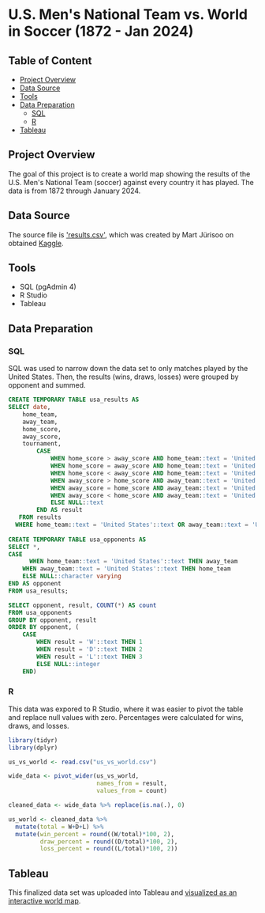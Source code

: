 # U.S. Men's National Team vs. World in Soccer (1872 - Jan 2024)

## Table of Content
- [Project Overview](#project-overview)
- [Data Source](#data-source)
- [Tools](#tools)
- [Data Preparation](#data-preparation)
  - [SQL](#sql)
  - [R](#r)
- [Tableau](#tableau)

## Project Overview
The goal of this project is to create a world map showing the results of the U.S. Men's National Team (soccer) against every country it has played. The data is from 1872 through January 2024.

## Data Source
The source file is ['results.csv'](results.csv), which was created by Mart Jürisoo on obtained [Kaggle](https://www.kaggle.com/datasets/martj42/international-football-results-from-1872-to-2017). 


## Tools
- SQL (pgAdmin 4)
- R Studio
- Tableau

## Data Preparation
### SQL
SQL was used to narrow down the data set to only matches played by the United States. Then, the results (wins, draws, losses) were grouped by opponent and summed.

```sql
CREATE TEMPORARY TABLE usa_results AS
SELECT date,
    home_team,
    away_team,
    home_score,
    away_score,
    tournament,
        CASE
            WHEN home_score > away_score AND home_team::text = 'United States'::text THEN 'W'::text
            WHEN home_score = away_score AND home_team::text = 'United States'::text THEN 'D'::text
            WHEN home_score < away_score AND home_team::text = 'United States'::text THEN 'L'::text
            WHEN away_score > home_score AND away_team::text = 'United States'::text THEN 'W'::text
            WHEN away_score = home_score AND away_team::text = 'United States'::text THEN 'D'::text
            WHEN away_score < home_score AND away_team::text = 'United States'::text THEN 'L'::text
            ELSE NULL::text
        END AS result
   FROM results
  WHERE home_team::text = 'United States'::text OR away_team::text = 'United States'::text;
  
CREATE TEMPORARY TABLE usa_opponents AS
SELECT *,
CASE
	  WHEN home_team::text = 'United States'::text THEN away_team
    WHEN away_team::text = 'United States'::text THEN home_team
    ELSE NULL::character varying
END AS opponent
FROM usa_results;

SELECT opponent, result, COUNT(*) AS count
FROM usa_opponents
GROUP BY opponent, result
ORDER BY opponent, (
	CASE
        WHEN result = 'W'::text THEN 1
        WHEN result = 'D'::text THEN 2
        WHEN result = 'L'::text THEN 3
        ELSE NULL::integer
    END)
```

### R
This data was expored to R Studio, where it was easier to pivot the table and replace null values with zero. Percentages were calculated for wins, draws, and losses.

```R
library(tidyr)
library(dplyr)

us_vs_world <- read.csv("us_vs_world.csv")

wide_data <- pivot_wider(us_vs_world,
                         names_from = result,
                         values_from = count)

cleaned_data <- wide_data %>% replace(is.na(.), 0)

us_world <- cleaned_data %>%
  mutate(total = W+D+L) %>%
  mutate(win_percent = round((W/total)*100, 2), 
         draw_percent = round((D/total)*100, 2), 
         loss_percent = round((L/total)*100, 2))
```

## Tableau
This finalized data set was uploaded into Tableau and [visualized as an interactive world map](https://public.tableau.com/app/profile/alex.berezow/viz/USMNTvsWorld/Dashboard1).
